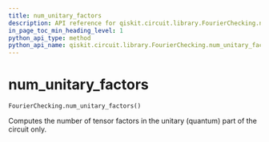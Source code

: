 ```yaml
---
title: num_unitary_factors
description: API reference for qiskit.circuit.library.FourierChecking.num_unitary_factors
in_page_toc_min_heading_level: 1
python_api_type: method
python_api_name: qiskit.circuit.library.FourierChecking.num_unitary_factors
---
```


# num\_unitary\_factors

<span id="qiskit.circuit.library.FourierChecking.num_unitary_factors" />

`FourierChecking.num_unitary_factors()`

Computes the number of tensor factors in the unitary (quantum) part of the circuit only.

